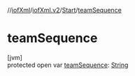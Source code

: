 //[iofXml](../../../index.md)/[iofXml.v2](../index.md)/[Start](index.md)/[teamSequence](team-sequence.md)

# teamSequence

[jvm]\
protected open var [teamSequence](team-sequence.md): [String](https://docs.oracle.com/javase/8/docs/api/java/lang/String.html)
